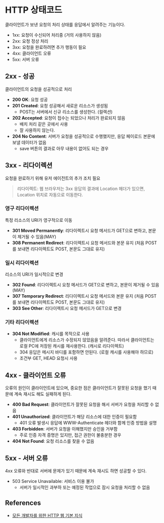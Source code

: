 # HTTP 상태코드

클라이언트가 보낸 요청의 처리 상태를 응답에서 알려주는 기능이다.

- 1xx: 요청이 수신되어 처리중 (거의 사용하지 않음)
- 2xx: 요청 정상 처리
- 3xx: 요청을 완료하려면 추가 행동이 필요
- 4xx: 클라이언트 오류
- 5xx: 서버 오류

## 2xx - 성공

클라이언트의 요청을 성공적으로 처리

- **200 OK**: 요청 성공
- **201 Created**: 요청 성공해서 새로운 리소스가 생성됨
  - POST는 서버에서 신규 리소스를 생성한다. (컬렉션)
- **202 Accepted**: 요청이 접수는 되었으나 처리가 완료되지 않음
  - 배치 처리 같은 곳에서 사용
  - 잘 사용하지 않는다.
- **204 No Content**: 서버가 요청을 성공적으로 수행했지만, 응답 페이로드 본문에 보낼 데이터가 없음
  - save 버튼의 결과로 아무 내용이 없어도 되는 경우

## 3xx - 리다이렉션

요청을 완료하기 위해 유저 에이전트의 추가 조치 필요

> 리다이렉트: 웹 브라우저는 3xx 응답의 결과에 Location 헤더가 있으면, Location 위치로 자동으로 이동한다.

### 영구 리다이렉션

특정 리소스의 URI가 영구적으로 이동

- **301 Moved Permanently**: 리다이렉트시 요청 메서드가 GET으로 변하고, 본문이 제거될 수 있음(MAY)
- **308 Permanent Redirect**: 리다이렉트시 요청 메서드와 본문 유지 (처음 POST를 보내면 리다이렉트도 POST, 본문도 그대로 유지)

### 일시 리다이렉션

리소스의 URI가 일시적으로 변경

- **302 Found**: 리다이렉트시 요청 메서드가 GET으로 변하고, 본문이 제거될 수 있음(MAY)
- **307 Temporary Redirect**: 리다이렉트시 요청 메서드와 본문 유지 (처음 POST를 보내면 리다이렉트도 POST, 본문도 그대로 유지)
- **303 See Other**: 리다이렉트시 요청 메서드가 GET으로 변경

### 기타 리다이렉션

- **304 Not Modified**: 캐시를 목적으로 사용
  - 클라이언트에게 리소스가 수정되지 않았음을 알려준다. 따라서 클라이언트는 로컬 PC에 저장된 캐시를 재사용한다. (캐시로 리다이렉트)
  - 304 응답은 메시지 바디를 포함하면 안된다. (로컬 캐시를 사용해야 하므로)
  - 조건부 GET, HEAD 요청시 사용

## 4xx - 클라이언트 오류

오류의 원인이 클라이언트에 있으며, 중요한 점은 클라이언트가 잘못된 요청을 했기 때문에 계속 재시도 해도 실패하게 된다.

- **400 Bad Request**: 클라이언트가 잘못된 요청을 해서 서버가 요청을 처리할 수 없음
- **401 Unauthorized**: 클라이언트가 해당 리소스에 대한 인증이 필요함
  - 401 오류 발생시 응답에 WWW-Authenticate 헤더와 함께 인증 방법을 설명
- **403 Forbidden**: 서버가 요청을 이해했지만 승인을 거부함
  - 주로 인증 자격 증명은 있지만, 접근 권한이 불충분한 경우
- **404 Not Found**: 요청 리소스를 찾을 수 없음

## 5xx - 서버 오류

4xx 오류와 반대로 서버에 문제가 있기 때문에 계속 재시도 하면 성공할 수 있다.

- 503 Service Unavailable: 서비스 이용 불가
  - 서버가 일시적인 과부하 또는 예정된 작업으로 잠시 요청을 처리할 수 없음

## References

- [모든 개발자를 위한 HTTP 웹 기본 지식](https://www.inflearn.com/course/http-%EC%9B%B9-%EB%84%A4%ED%8A%B8%EC%9B%8C%ED%81%AC#)
